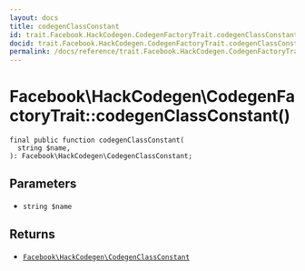 ```yaml
---
layout: docs
title: codegenClassConstant
id: trait.Facebook.HackCodegen.CodegenFactoryTrait.codegenClassConstant
docid: trait.Facebook.HackCodegen.CodegenFactoryTrait.codegenClassConstant
permalink: /docs/reference/trait.Facebook.HackCodegen.CodegenFactoryTrait.codegenClassConstant/
---
```

# Facebook\\HackCodegen\\CodegenFactoryTrait::codegenClassConstant()




``` Hack
final public function codegenClassConstant(
  string $name,
): Facebook\HackCodegen\CodegenClassConstant;
```




## Parameters




- ` string $name `




## Returns




+ [` Facebook\HackCodegen\CodegenClassConstant `](<class.Facebook.HackCodegen.CodegenClassConstant.md>)